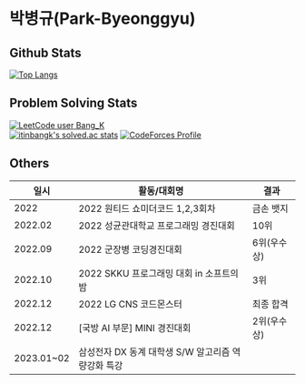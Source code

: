 # 박병규(Park-Byeonggyu)

## Github Stats  
[![Top Langs](https://github-readme-stats.vercel.app/api/top-langs/?username=ggyuchive)](https://github.com/ggyuchive)  
## Problem Solving Stats  
[![LeetCode user Bang_K](https://img.shields.io/badge/dynamic/json?style=flat&labelColor=black&color=%23ffa116&label=Solved&query=solvedOverTotal&url=https%3A%2F%2Fleetcode-badge.vercel.app%2Fapi%2Fusers%2FBang_k&logo=leetcode&logoColor=yellow)](https://leetcode.com/Bang_K/)  
[![itinbangk's solved.ac stats](http://mazassumnida.wtf/api/v2/generate_badge?boj=itinbangk)](https://www.acmicpc.net/user/itinbangk)
[![CodeForces Profile](https://cf.leed.at?id=itinbangk)](https://codeforces.com/profile/itinbangk)

## Others
|일시|활동/대회명|결과|
|------|---|---|
|2022|2022 원티드 쇼미더코드 1,2,3회차|금손 뱃지|
|2022.02|2022 성균관대학교 프로그래밍 경진대회|10위|
|2022.09|2022 군장병 코딩경진대회|6위(우수상)|
|2022.10|2022 SKKU 프로그래밍 대회 in 소프트의 밤|3위|
|2022.12|2022 LG CNS 코드몬스터|최종 합격|
|2022.12|[국방 AI 부문] MINI 경진대회|2위(우수상)|
|2023.01~02|삼성전자 DX 동계 대학생 S/W 알고리즘 역량강화 특강||
